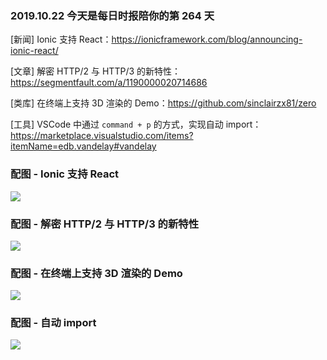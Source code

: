 ### 2019.10.22 今天是每日时报陪你的第 264 天

[新闻] Ionic 支持 React：<https://ionicframework.com/blog/announcing-ionic-react/>

[文章] 解密 HTTP/2 与 HTTP/3 的新特性：<https://segmentfault.com/a/1190000020714686>

[类库] 在终端上支持 3D 渲染的 Demo：<https://github.com/sinclairzx81/zero>

[工具] VSCode 中通过 `command + p` 的方式，实现自动 import：<https://marketplace.visualstudio.com/items?itemName=edb.vandelay#vandelay>

### 配图 - Ionic 支持 React
![](https://ionicframework.com/blog/wp-content/uploads/2019/10/ionic-react-pick-framework.png)

### 配图 - 解密 HTTP/2 与 HTTP/3 的新特性
![](https://user-gold-cdn.xitu.io/2019/2/14/168ec90846f566fb?w=680&h=400&f=gif&s=515806)

### 配图 - 在终端上支持 3D 渲染的 Demo
![](https://raw.githubusercontent.com/sinclairzx81/zero/master/terminal.gif)

### 配图 - 自动 import 
![](https://raw.githubusercontent.com/ericbiewener/vscode-vandelay/master/artwork/animation.gif)
